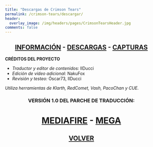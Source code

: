 ```yaml
---
title: "Descargas de Crimson Tears"
permalink: /crimson-tears/descargar/
header:
  overlay_image: /img/headers/pages/CrimsonTearsHeader.jpg
comments: false
---
```


<h2 style="text-align: center;"><strong><a href="/crimson-tears/informacion/">INFORMACIÓN</a> - <a href="/crimson-tears/descargar/">DESCARGAS</a> - <a href="/crimson-tears/capturas/">CAPTURAS</a></strong></h2>

**CRÉDITOS DEL PROYECTO**
 - *Traductor y editor de contenidos:* IlDucci  
 - *Edición de vídeo adicional:* NakuFox  
 - *Revisión y testeo:* Óscar73, IlDucci  

*Utiliza herramientas de Klarth, RedComet, Vash, PacoChan y CUE.*

<h3 style="text-align: center;">VERSIÓN 1.0 DEL PARCHE DE TRADUCCIÓN:</h3>

<h1 style="text-align: center;"><strong><a href="https://www.mediafire.com/file/5n4e0owmvoodbq3/CTEARS-ESP-TIOVICTOR-V1.0.7z/file" target="_blank">MEDIAFIRE</a> - <a href="https://mega.nz/file/MQMAEIqL#gS-E2_lXlM6hytBzP2w5YoQ7LQ-9TZx_IoexrmZjZxA" target="_blank">MEGA</a></strong></h1>

<h2 style="text-align: center;"><a href="/crimson-tears/"><strong>VOLVER</strong></a></h2>


